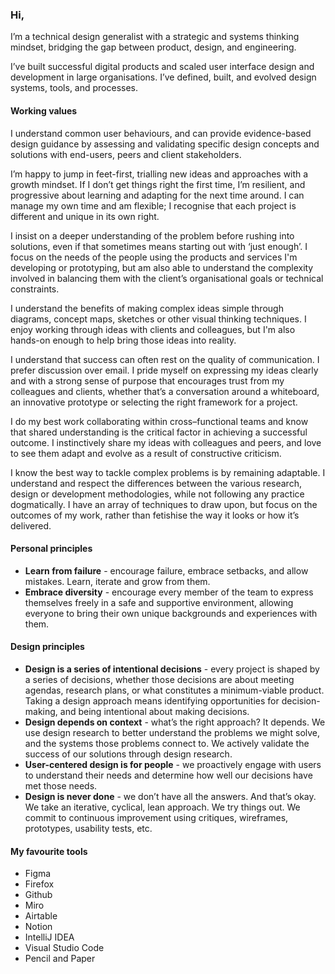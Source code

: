 ### Hi,

I’m a technical design generalist with a strategic and systems thinking mindset, bridging the gap between product, design, and engineering.

I’ve built successful digital products and scaled user interface design and development in large organisations. I’ve defined, built, and evolved design systems, tools, and processes.


#### Working values

I understand common user behaviours, and can provide evidence-based design guidance by assessing and validating specific design concepts and solutions with end-users, peers and client stakeholders.

I’m happy to jump in feet-first, trialling new ideas and approaches with a growth mindset. If I don’t get things right the first time, I’m resilient, and progressive about learning and adapting for the next time around. I can manage my own time and am flexible; I recognise that each project is different and unique in its own right.

I insist on a deeper understanding of the problem before rushing into solutions, even if that sometimes means starting out with ‘just enough’. I focus on the needs of the people using the products and services I'm developing or prototyping, but am also able to understand the complexity involved in balancing them with the client’s organisational goals or technical constraints.

I understand the benefits of making complex ideas simple through diagrams, concept maps, sketches or other visual thinking techniques. I enjoy working through ideas with clients and colleagues, but I'm also hands-on enough to help bring those ideas into reality.

I understand that success can often rest on the quality of communication. I prefer discussion over email. I pride myself on expressing my ideas clearly and with a strong sense of purpose that encourages trust from my colleagues and clients, whether that’s a conversation around a whiteboard, an innovative prototype or selecting the right framework for a project.

I do my best work collaborating within cross–functional teams and know that shared understanding is the critical factor in achieving a successful outcome. I instinctively share my ideas with colleagues and peers, and love to see them adapt and evolve as a result of constructive criticism.

I know the best way to tackle complex problems is by remaining adaptable. I understand and respect the differences between the various research, design or development methodologies, while not following any practice dogmatically. I have an array of techniques to draw upon, but focus on the outcomes of my work, rather than fetishise the way it looks or how it’s delivered.


#### Personal principles

* **Learn from failure** - encourage failure, embrace setbacks, and allow mistakes. Learn, iterate and grow from them.
* **Embrace diversity** - encourage every member of the team to express themselves freely in a safe and supportive environment, allowing everyone to bring their own unique backgrounds and experiences with them.

#### Design principles
* **Design is a series of intentional decisions** - every project is shaped by a series of decisions, whether those decisions are about meeting agendas, research plans, or what constitutes a minimum-viable product. Taking a design approach means identifying opportunities for decision-making, and being intentional about making decisions.
* **Design depends on context** - what’s the right approach? It depends. We use design research to better understand the problems we might solve, and the systems those problems connect to. We actively validate the success of our solutions through design research.
* **User-centered design is for people** - we proactively engage with users to understand their needs and determine how well our decisions have met those needs. 
* **Design is never done** - we don’t have all the answers. And that’s okay. We take an iterative, cyclical, lean approach. We try things out. We commit to continuous improvement using critiques, wireframes, prototypes, usability tests, etc.


#### My favourite tools

- Figma
- Firefox
- Github
- Miro
- Airtable
- Notion
- IntelliJ IDEA
- Visual Studio Code
- Pencil and Paper

<!--

Here are some ideas to get you started:

- 🔭 I’m currently working on ...
- 🌱 I’m currently learning ...
- 👯 I’m looking to collaborate on ...
- 🤔 I’m looking for help with ...
- 💬 Ask me about ...
- 📫 How to reach me: ...
- 😄 Pronouns: ...
- ⚡ Fun fact: ...
- A Day (Week, Milestone) in the Life: ...
-->
